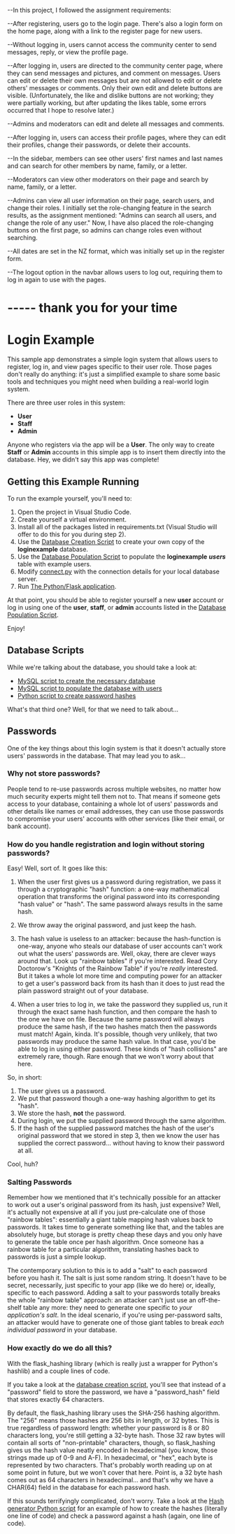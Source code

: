 --In this project, I followed the assignment requirements:

--After registering, users go to the login page. There's also a login form on the home page, along with a link to the register page for new users.


--Without logging in, users cannot access the community center to send messages, reply, or view the profile page.

--After logging in, users are directed to the community center page, where they can send messages and pictures, and comment on messages. Users can edit or delete their own messages but are not allowed to edit or delete others' messages or comments. Only their own edit and delete buttons are visible. (Unfortunately, the like and dislike buttons are not working; they were partially working, but after updating the likes table, some errors occurred that I hope to resolve later.)

--Admins and moderators can edit and delete all messages and comments.

--After logging in, users can access their profile pages, where they can edit their profiles, change their passwords, or delete their accounts.

--In the sidebar, members can see other users' first names and last names and can search for other members by name, family, or a letter.

--Moderators can view other moderators on their page and search by name, family, or a letter.

--Admins can view all user information on their page, search users, and change their roles. I initially set the role-changing feature in the search results, as the assignment mentioned: "Admins can search all users, and change the role of any user." Now, I have also placed the role-changing buttons on the first page, so admins can change roles even without searching.

--All dates are set in the NZ format, which was initially set up in the register form.

--The logout option in the navbar allows users to log out, requiring them to log in again to use with the pages.

----- thank you for your time
==========================================================================================


# Login Example

This sample app demonstrates a simple login system that allows users to
register, log in, and view pages specific to their user role. Those pages don't
really do anything: it's just a simplified example to share some basic tools
and techniques you might need when building a real-world login system.

There are three user roles in this system:
- **User**
- **Staff**
- **Admin**

Anyone who registers via the app will be a **User**. The only way to create
**Staff** or **Admin** accounts in this simple app is to insert them directly
into the database. Hey, we didn't say this app was complete!

## Getting this Example Running

To run the example yourself, you'll need to:

1. Open the project in Visual Studio Code.
2. Create yourself a virtual environment.
3. Install all of the packages listed in requirements.txt (Visual Studio will
   offer to do this for you during step 2).
4. Use the [Database Creation Script](<Create Database.sql>) to create your own
   copy of the **loginexample** database.
5. Use the [Database Population Script](<Populate Database.sql>) to populate
   the **loginexample** ***users*** table with example users.
6. Modify [connect.py](loginapp/connect.py) with the connection details for
   your local database server.
7. Run [The Python/Flask application](run.py).

At that point, you should be able to register yourself a new **user** account
or log in using one of the **user**, **staff**, or **admin** accounts listed in
the [Database Population Script](<Populate Database.sql>).

Enjoy!

## Database Scripts

While we're talking about the database, you should take a look at:
- [MySQL script to create the necessary database](<Create Database.sql>)
- [MySQL script to populate the database with users](<Populate Database.sql>)
- [Python script to create password hashes](password_hash_generator.py)

What's that third one? Well, for that we need to talk about...

## Passwords

One of the key things about this login system is that it doesn't actually store
users' passwords in the database. That may lead you to ask...

### Why not store passwords?
People tend to re-use passwords across multiple websites, no matter how much
security experts might tell them not to. That means if someone gets access to
your database, containing a whole lot of users' passwords and other details
like names or email addresses, they can use those passwords to compromise
your users' accounts with other services (like their email, or bank account).

### How do you handle registration and login without storing passwords?

Easy! Well, sort of. It goes like this:

1. When the user first gives us a password during registration, we pass it
   through a cryptographic "hash" function: a one-way mathematical operation
   that transforms the original password into its corresponding "hash value"
   or "hash". The same password always results in the same hash.
   
2. We throw away the original password, and just keep the hash.
   
3. The hash value is useless to an attacker: because the hash-function is
   one-way, anyone who steals our database of user accounts can't work out
   what the users' passwords are. Well, okay, there are clever ways around
   that. Look up "rainbow tables" if you're interested. Read Cory Doctorow's
   "Knights of the Rainbow Table" if you're *really* interested. But it takes
   a whole lot more time and computing power for an attacker to get a user's
   password back from its hash than it does to just read the plain password
   straight out of your database.

4. When a user tries to log in, we take the password they supplied us, run it
   through the exact same hash function, and then compare the hash to the one
   we have on file. Because the same password will always produce the same
   hash, if the two hashes match then the passwords must match! Again, kinda.
   It's possible, though very unlikely, that two passwords may produce the
   same hash value. In that case, you'd be able to log in using either
   password. These kinds of "hash collisions" are extremely rare, though. Rare
   enough that we won't worry about that here.

So, in short:
1. The user gives us a password.
2. We put that password though a one-way hashing algorithm to get its "hash".
3. We store the hash, **not** the password.
4. During login, we put the supplied password through the same algorithm.
5. If the hash of the supplied password matches the hash of the user's original
   password that we stored in step 3, then we know the user has supplied the
   correct password... without having to know their password at all.

Cool, huh?

### Salting Passwords

Remember how we mentioned that it's technically possible for an attacker to
work out a user's original password from its hash, just expensive? Well, it's
actually not expensive at all if you just pre-calculate one of those "rainbow
tables": essentially a giant table mapping hash values back to passwords. It
takes time to generate something like that, and the tables are absolutely huge,
but storage is pretty cheap these days and you only have to generate the table
once per hash algorithm. Once someone has a rainbow table for a particular
algorithm, translating hashes back to passwords is just a simple lookup.

The contemporary solution to this is to add a "salt" to each password before
you hash it. The salt is just some random string. It doesn't have to be secret,
necessarily, just specific to your app (like we do here) or, ideally, specific
to each password. Adding a salt to your passwords totally breaks the whole
"rainbow table" approach: an attacker can't just use an off-the-shelf table
any more: they need to generate one specific to *your application's salt*. In
the ideal scenario, if you're using per-password salts, an attacker would have
to generate one of those giant tables to break *each individual password* in
your database.

### How exactly do we do all this?

With the flask_hashing library (which is really just a wrapper for Python's
hashlib) and a couple lines of code.

If you take a look at the [database creation script](<Create Database.sql>),
you'll see that instead of a "password" field to store the password, we have a
"password_hash" field that stores exactly 64 characters.

By default, the flask_hashing library uses the SHA-256 hashing algorithm. The
"256" means those hashes are 256 bits in length, or 32 bytes. This is true
regardless of password length: whether your password is 8 or 80 characters
long, you're still getting a 32-byte hash. Those 32 raw bytes will contain all
sorts of "non-printable" characters, though, so flask_hashing gives us the
hash value neatly encoded in hexadecimal (you know, those strings made up of
0-9 and A-F). In hexadecimal, or "hex", each byte is represented by two
characters. That's probably worth reading up on at some point in future, but
we won't cover that here. Point is, a 32 byte hash comes out as 64 characters
in hexadecimal... and that's why we have a CHAR(64) field in the database for
each password hash.

If this sounds terrifyingly complicated, don't worry. Take a look at the
[Hash generator Python script](password_hash_generator.py) for an example of
how to create the hashes (literally one line of code) and check a password
against a hash (again, one line of code).